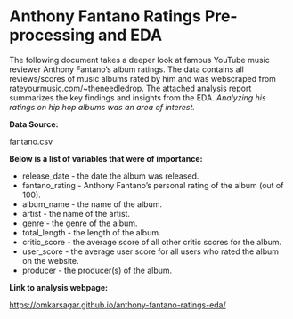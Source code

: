 # Anthony Fantano Ratings Pre-processing and EDA

The following document takes a deeper look at famous YouTube music reviewer Anthony Fantano’s album ratings. The data contains all reviews/scores of music albums rated by him and was webscraped from rateyourmusic.com/~theneedledrop. The attached analysis report summarizes the key findings and insights from the EDA.  _Analyzing his ratings on hip hop albums was an area of interest._

__Data Source:__

fantano.csv

__Below is a list of variables that were of importance:__

+ release_date - the date the album was released.
+ fantano_rating - Anthony Fantano’s personal rating of the album (out of 100).
+ album_name - the name of the album.
+ artist - the name of the artist.
+ genre - the genre of the album.
+ total_length - the length of the album.
+ critic_score - the average score of all other critic scores for the album.
+ user_score - the average user score for all users who rated the album on the website.
+ producer - the producer(s) of the album.

__Link to analysis webpage:__

https://omkarsagar.github.io/anthony-fantano-ratings-eda/

